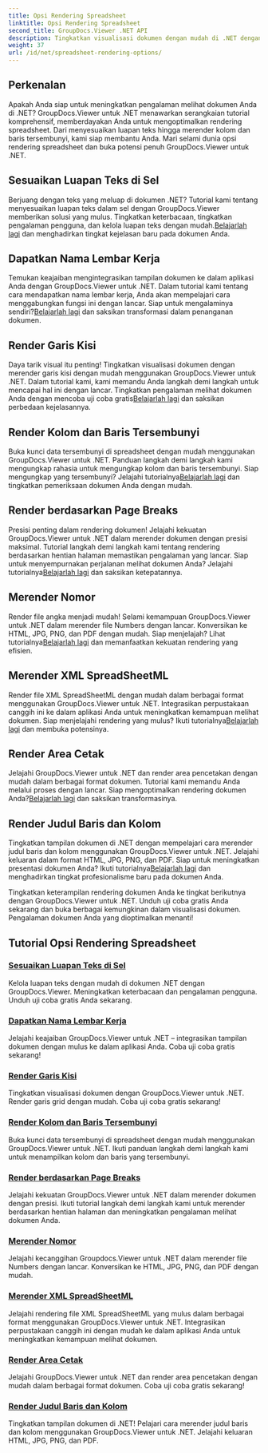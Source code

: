```yaml
---
title: Opsi Rendering Spreadsheet
linktitle: Opsi Rendering Spreadsheet
second_title: GroupDocs.Viewer .NET API
description: Tingkatkan visualisasi dokumen dengan mudah di .NET dengan tutorial GroupDocs.Viewer. Pelajari cara menyesuaikan luapan teks, merender garis kisi, dan banyak lagi.
weight: 37
url: /id/net/spreadsheet-rendering-options/
---
```

## Perkenalan

Apakah Anda siap untuk meningkatkan pengalaman melihat dokumen Anda di .NET? GroupDocs.Viewer untuk .NET menawarkan serangkaian tutorial komprehensif, memberdayakan Anda untuk mengoptimalkan rendering spreadsheet. Dari menyesuaikan luapan teks hingga merender kolom dan baris tersembunyi, kami siap membantu Anda. Mari selami dunia opsi rendering spreadsheet dan buka potensi penuh GroupDocs.Viewer untuk .NET.

## Sesuaikan Luapan Teks di Sel

 Berjuang dengan teks yang meluap di dokumen .NET? Tutorial kami tentang menyesuaikan luapan teks dalam sel dengan GroupDocs.Viewer memberikan solusi yang mulus. Tingkatkan keterbacaan, tingkatkan pengalaman pengguna, dan kelola luapan teks dengan mudah.[Belajarlah lagi](./adjust-text-overflow-cells/) dan menghadirkan tingkat kejelasan baru pada dokumen Anda.

## Dapatkan Nama Lembar Kerja

Temukan keajaiban mengintegrasikan tampilan dokumen ke dalam aplikasi Anda dengan GroupDocs.Viewer untuk .NET. Dalam tutorial kami tentang cara mendapatkan nama lembar kerja, Anda akan mempelajari cara menggabungkan fungsi ini dengan lancar. Siap untuk mengalaminya sendiri?[Belajarlah lagi](./get-worksheets-names/) dan saksikan transformasi dalam penanganan dokumen.

## Render Garis Kisi

 Daya tarik visual itu penting! Tingkatkan visualisasi dokumen dengan merender garis kisi dengan mudah menggunakan GroupDocs.Viewer untuk .NET. Dalam tutorial kami, kami memandu Anda langkah demi langkah untuk mencapai hal ini dengan lancar. Tingkatkan pengalaman melihat dokumen Anda dengan mencoba uji coba gratis[Belajarlah lagi](./render-grid-lines/) dan saksikan perbedaan kejelasannya.

## Render Kolom dan Baris Tersembunyi

 Buka kunci data tersembunyi di spreadsheet dengan mudah menggunakan GroupDocs.Viewer untuk .NET. Panduan langkah demi langkah kami mengungkap rahasia untuk mengungkap kolom dan baris tersembunyi. Siap mengungkap yang tersembunyi? Jelajahi tutorialnya[Belajarlah lagi](./render-hidden-columns-rows/) dan tingkatkan pemeriksaan dokumen Anda dengan mudah.

## Render berdasarkan Page Breaks

Presisi penting dalam rendering dokumen! Jelajahi kekuatan GroupDocs.Viewer untuk .NET dalam merender dokumen dengan presisi maksimal. Tutorial langkah demi langkah kami tentang rendering berdasarkan hentian halaman memastikan pengalaman yang lancar. Siap untuk menyempurnakan perjalanan melihat dokumen Anda? Jelajahi tutorialnya[Belajarlah lagi](./rendering-by-page-breaks/) dan saksikan ketepatannya.

## Merender Nomor

 Render file angka menjadi mudah! Selami kemampuan GroupDocs.Viewer untuk .NET dalam merender file Numbers dengan lancar. Konversikan ke HTML, JPG, PNG, dan PDF dengan mudah. Siap menjelajah? Lihat tutorialnya[Belajarlah lagi](./rendering-numbers/) dan memanfaatkan kekuatan rendering yang efisien.

## Merender XML SpreadSheetML

 Render file XML SpreadSheetML dengan mudah dalam berbagai format menggunakan GroupDocs.Viewer untuk .NET. Integrasikan perpustakaan canggih ini ke dalam aplikasi Anda untuk meningkatkan kemampuan melihat dokumen. Siap menjelajahi rendering yang mulus? Ikuti tutorialnya[Belajarlah lagi](./rendering-xml-spreadsheetml/) dan membuka potensinya.

## Render Area Cetak

Jelajahi GroupDocs.Viewer untuk .NET dan render area pencetakan dengan mudah dalam berbagai format dokumen. Tutorial kami memandu Anda melalui proses dengan lancar. Siap mengoptimalkan rendering dokumen Anda?[Belajarlah lagi](./render-print-areas/) dan saksikan transformasinya.

## Render Judul Baris dan Kolom

 Tingkatkan tampilan dokumen di .NET dengan mempelajari cara merender judul baris dan kolom menggunakan GroupDocs.Viewer untuk .NET. Jelajahi keluaran dalam format HTML, JPG, PNG, dan PDF. Siap untuk meningkatkan presentasi dokumen Anda? Ikuti tutorialnya[Belajarlah lagi](./render-row-column-headings/) dan menghadirkan tingkat profesionalisme baru pada dokumen Anda.

Tingkatkan keterampilan rendering dokumen Anda ke tingkat berikutnya dengan GroupDocs.Viewer untuk .NET. Unduh uji coba gratis Anda sekarang dan buka berbagai kemungkinan dalam visualisasi dokumen. Pengalaman dokumen Anda yang dioptimalkan menanti!
## Tutorial Opsi Rendering Spreadsheet
### [Sesuaikan Luapan Teks di Sel](./adjust-text-overflow-cells/)
Kelola luapan teks dengan mudah di dokumen .NET dengan GroupDocs.Viewer. Meningkatkan keterbacaan dan pengalaman pengguna. Unduh uji coba gratis Anda sekarang.
### [Dapatkan Nama Lembar Kerja](./get-worksheets-names/)
Jelajahi keajaiban GroupDocs.Viewer untuk .NET – integrasikan tampilan dokumen dengan mulus ke dalam aplikasi Anda. Coba uji coba gratis sekarang!
### [Render Garis Kisi](./render-grid-lines/)
Tingkatkan visualisasi dokumen dengan GroupDocs.Viewer untuk .NET. Render garis grid dengan mudah. Coba uji coba gratis sekarang!
### [Render Kolom dan Baris Tersembunyi](./render-hidden-columns-rows/)
Buka kunci data tersembunyi di spreadsheet dengan mudah menggunakan GroupDocs.Viewer untuk .NET. Ikuti panduan langkah demi langkah kami untuk menampilkan kolom dan baris yang tersembunyi.
### [Render berdasarkan Page Breaks](./rendering-by-page-breaks/)
Jelajahi kekuatan GroupDocs.Viewer untuk .NET dalam merender dokumen dengan presisi. Ikuti tutorial langkah demi langkah kami untuk merender berdasarkan hentian halaman dan meningkatkan pengalaman melihat dokumen Anda.
### [Merender Nomor](./rendering-numbers/)
Jelajahi kecanggihan Groupdocs.Viewer untuk .NET dalam merender file Numbers dengan lancar. Konversikan ke HTML, JPG, PNG, dan PDF dengan mudah.
### [Merender XML SpreadSheetML](./rendering-xml-spreadsheetml/)
Jelajahi rendering file XML SpreadSheetML yang mulus dalam berbagai format menggunakan GroupDocs.Viewer untuk .NET. Integrasikan perpustakaan canggih ini dengan mudah ke dalam aplikasi Anda untuk meningkatkan kemampuan melihat dokumen.
### [Render Area Cetak](./render-print-areas/)
Jelajahi GroupDocs.Viewer untuk .NET dan render area pencetakan dengan mudah dalam berbagai format dokumen. Coba uji coba gratis sekarang!
### [Render Judul Baris dan Kolom](./render-row-column-headings/)
Tingkatkan tampilan dokumen di .NET! Pelajari cara merender judul baris dan kolom menggunakan GroupDocs.Viewer untuk .NET. Jelajahi keluaran HTML, JPG, PNG, dan PDF.